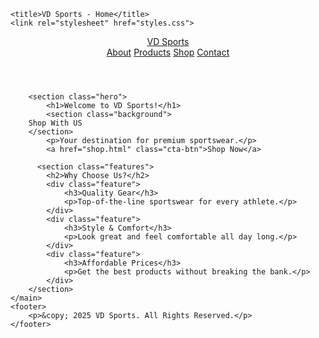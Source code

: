 <!DOCTYPE html>
<html lang="en">	
<head>
    <meta charset="UTF-8">
    <meta name="viewport" content="width=device-width, initial-scale=1.0">
	
	<title>VD Sports - Home</title>
    <link rel="stylesheet" href="styles.css">
</head>
<body>
    <header>
        <div class="navbar">
            <a href="index.html" class="logo">VD Sports</a>
            <nav>
                <a href="about.html">About</a>
                <a href="products.html">Products</a>
                <a href="shop.html">Shop</a>
                <a href="contact.html">Contact</a>
            </nav>
        </div>
    </header>
	<main>
		
		
		<section class="hero">
            <h1>Welcome to VD Sports!</h1>
			<section class="background">
		Shop With US
        </section>
            <p>Your destination for premium sportswear.</p>
            <a href="shop.html" class="cta-btn">Shop Now</a>
			
		  <section class="features">
            <h2>Why Choose Us?</h2>
            <div class="feature">
                <h3>Quality Gear</h3>
                <p>Top-of-the-line sportswear for every athlete.</p>
            </div>
            <div class="feature">
                <h3>Style & Comfort</h3>
                <p>Look great and feel comfortable all day long.</p>
            </div>
            <div class="feature">
                <h3>Affordable Prices</h3>
                <p>Get the best products without breaking the bank.</p>
            </div>
        </section>
    </main>
    <footer>
        <p>&copy; 2025 VD Sports. All Rights Reserved.</p>
    </footer>
</body>
</html>
